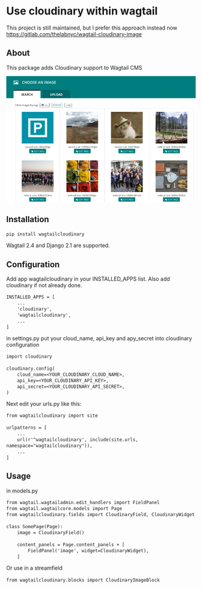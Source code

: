 # Use cloudinary within wagtail

This project is still maintained, but I prefer this approach instead now https://gitlab.com/thelabnyc/wagtail-cloudinary-image

## About

This package adds Cloudinary support to Wagtail CMS

![cloudinary images in wagtail admin](./wagtailcloudinary.png)

## Installation

`pip install wagtailcloudinary`

Wagtail 2.4 and Django 2.1 are supported.

## Configuration
Add app wagtailcloudinary in your INSTALLED_APPS list. Also add cloudinary if not already done.

```
INSTALLED_APPS = [
    ...
    'cloudinary',
    'wagtailcloudinary',
    ...
]
```

in settings.py put your cloud_name, api_key and apy_secret into cloudinary configuration

```
import cloudinary

cloudinary.config(
    cloud_name=<YOUR_CLOUDINARY_CLOUD_NAME>,
    api_key=<YOUR_CLOUDINARY_API_KEY>,
    api_secret=<YOUR_CLOUDINARY_API_SECRET>,
)
```

Next edit your urls.py like this:

```
from wagtailcloudinary import site

urlpatterns = [
    ...
    url(r'^wagtailcloudinary', include(site.urls, namespace="wagtailcloudinary")),
    ...
]
```

## Usage

in models.py

```
from wagtail.wagtailadmin.edit_handlers import FieldPanel
from wagtail.wagtailcore.models import Page
from wagtailcloudinary.fields import CloudinaryField, CloudinaryWidget

class SomePage(Page):
    image = CloudinaryField()

    content_panels = Page.content_panels + [
        FieldPanel('image', widget=CloudinaryWidget),
    ]
```

Or use in a streamfield 

`from wagtailcloudinary.blocks import CloudinaryImageBlock`
